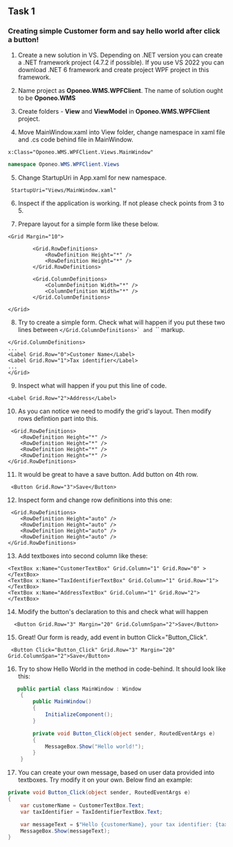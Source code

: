 ## Task 1

### Creating simple Customer form and say hello world after click a button! ###

1. Create a new solution in VS. Depending on .NET version you can create a .NET framework project (4.7.2 if possible). If you use VS 2022 you can download .NET 6 framework and create project WPF project in this framework.

2. Name project as **Oponeo.WMS.WPFClient**. The name of solution ought to be **Oponeo.WMS**

3. Create folders - **View** and **ViewModel** in **Oponeo.WMS.WPFClient** project.

4. Move MainWindow.xaml into View folder, change namespace in xaml file and .cs code behind file in MainWindow.

```
x:Class="Oponeo.WMS.WPFClient.Views.MainWindow"
```
```cs
namespace Oponeo.WMS.WPFClient.Views
```
5. Change StartupUri in App.xaml for new namespace.

```
 StartupUri="Views/MainWindow.xaml"
```

6. Inspect if the application is working. If not please check points from 3 to 5. 

7. Prepare layout for a simple form like these below. 

```
<Grid Margin="10">
        
        <Grid.RowDefinitions>
            <RowDefinition Height="*" />
            <RowDefinition Height="*" />
        </Grid.RowDefinitions>

        <Grid.ColumnDefinitions>
            <ColumnDefinition Width="*" />
            <ColumnDefinition Width="*" />
        </Grid.ColumnDefinitions>
        
</Grid>
```

8. Try to create a simple form. Check what will happen if you put these two lines between ``</Grid.ColumnDefinitions>` and ``</Grid>`` markup.

```
</Grid.ColumnDefinitions>
...
<Label Grid.Row="0">Customer Name</Label>
<Label Grid.Row="1">Tax identifier</Label>
...
</Grid>
```

9. Inspect what will happen if you put this line of code.

```
<Label Grid.Row="2">Address</Label>
```

10. As you can notice we need to modify the grid's layout. Then modify rows defintion part into this.

```
 <Grid.RowDefinitions>
    <RowDefinition Height="*" />
    <RowDefinition Height="*" />
    <RowDefinition Height="*" />
    <RowDefinition Height="*" />
</Grid.RowDefinitions>
```

11. It would be great to have a save button. Add button on 4th row.

```
 <Button Grid.Row="3">Save</Button>
```
 
 12. Inspect form and change row definitions into this one:
 
```
 <Grid.RowDefinitions>
    <RowDefinition Height="auto" />
    <RowDefinition Height="auto" />
    <RowDefinition Height="auto" />
    <RowDefinition Height="auto" />
</Grid.RowDefinitions>
```

13. Add textboxes into second column like these:

 ```
<TextBox x:Name="CustomerTextBox" Grid.Column="1" Grid.Row="0" ></TextBox>
<TextBox x:Name="TaxIdentifierTextBox" Grid.Column="1" Grid.Row="1"></TextBox>
<TextBox x:Name="AddressTextBox" Grid.Column="1" Grid.Row="2"></TextBox>
 ```
 
14. Modify the button's declaration to this and check what will happen

```
  <Button Grid.Row="3" Margin="20" Grid.ColumnSpan="2">Save</Button>
```

15. Great! Our form is ready, add event in button Click="Button_Click".

```
 <Button Click="Button_Click" Grid.Row="3" Margin="20" Grid.ColumnSpan="2">Save</Button>
```

16. Try to show Hello World in the method in code-behind. It should look like this:

```cs
   public partial class MainWindow : Window
    {
        public MainWindow()
        {
            InitializeComponent();
        }

        private void Button_Click(object sender, RoutedEventArgs e)
        {
            MessageBox.Show("Hello world!");
        }
    }
```

17. You can create your own message, based on user data provided into textboxes. Try modify it on your own. Below find an example:

```cs
private void Button_Click(object sender, RoutedEventArgs e)
{
    var customerName = CustomerTextBox.Text;
    var taxIdentifier = TaxIdentifierTextBox.Text;

    var messageText = $"Hello {customerName}, your tax identifier: {taxIdentifier}";
    MessageBox.Show(messageText);
}
```
